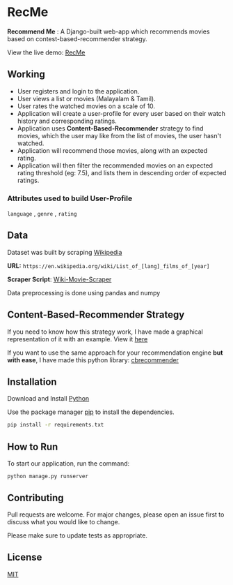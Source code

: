 # RecMe

__Recommend Me__ :  A Django-built web-app which recommends movies based on contest-based-recommender strategy.

View the live demo: [RecMe](https://rekme.herokuapp.com/)

## Working
- User registers and login to the application.
- User views a list or movies (Malayalam & Tamil).
- User rates the watched movies on a scale of 10.
- Application will create a user-profile for every user based on their watch history and corresponding ratings.
- Application uses __Content-Based-Recommender__ strategy to find movies, which the user may like from the list of movies, the user hasn't watched.
- Application will recommend those movies, along with an expected rating.
- Application will then filter the recommended movies on an expected rating threshold (eg: 7.5), and lists them in descending order of expected ratings.

### Attributes used to build User-Profile

`language` , `genre` , `rating`

## Data

Dataset was built by scraping [Wikipedia](https://en.wikipedia.org)

__URL:__ `https://en.wikipedia.org/wiki/List_of_[lang]_films_of_[year]`

__Scraper Script__: [Wiki-Movie-Scraper](https://github.com/mochatek/RecMe/blob/master/wiki_movie_scraper.py)

Data preprocessing is done using pandas and numpy

## Content-Based-Recommender Strategy

If you need to know how this strategy work, I have made a graphical representation of it with an example. View it [here](https://github.com/mochatek/RecMe/blob/master/cbr.png)

If you want to use the same approach for your recommendation engine __but with ease__, I have made this python library: [cbrecommender](https://github.com/mochatek/cbrecommender)

## Installation

Download and Install [Python](https://www.python.org/downloads/)

Use the package manager [pip](https://pip.pypa.io/en/stable/reference/pip_download/) to install the dependencies.

```bash
pip install -r requirements.txt
```

## How to Run

To start our application, run the command:

```
python manage.py runserver
```

## Contributing
Pull requests are welcome. For major changes, please open an issue first to discuss what you would like to change.

Please make sure to update tests as appropriate.

## License
[MIT](https://github.com/mochatek/RecMe/blob/master/LICENSE)
